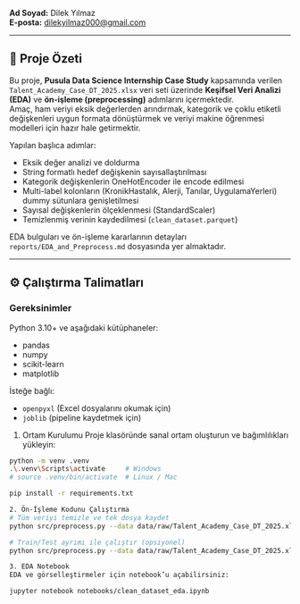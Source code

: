 **Ad Soyad:** Dilek Yılmaz  
**E-posta:** dilekyilmaz000@gmail.com  

---

## 📌 Proje Özeti
Bu proje, **Pusula Data Science Internship Case Study** kapsamında verilen `Talent_Academy_Case_DT_2025.xlsx` veri seti üzerinde **Keşifsel Veri Analizi (EDA)** ve **ön-işleme (preprocessing)** adımlarını içermektedir.  
Amaç, ham veriyi eksik değerlerden arındırmak, kategorik ve çoklu etiketli değişkenleri uygun formata dönüştürmek ve veriyi makine öğrenmesi modelleri için hazır hale getirmektir.  

Yapılan başlıca adımlar:
- Eksik değer analizi ve doldurma
- String formatlı hedef değişkenin sayısallaştırılması
- Kategorik değişkenlerin OneHotEncoder ile encode edilmesi
- Multi-label kolonların (KronikHastalık, Alerji, Tanılar, UygulamaYerleri) dummy sütunlara genişletilmesi
- Sayısal değişkenlerin ölçeklenmesi (StandardScaler)
- Temizlenmiş verinin kaydedilmesi (`clean_dataset.parquet`)

EDA bulguları ve ön-işleme kararlarının detayları `reports/EDA_and_Preprocess.md` dosyasında yer almaktadır.

---

## ⚙️ Çalıştırma Talimatları

### Gereksinimler
Python 3.10+ ve aşağıdaki kütüphaneler:
- pandas  
- numpy  
- scikit-learn  
- matplotlib  

İsteğe bağlı:  
- `openpyxl` (Excel dosyalarını okumak için)  
- `joblib` (pipeline kaydetmek için)  

1. Ortam Kurulumu
Proje klasöründe sanal ortam oluşturun ve bağımlılıkları yükleyin:

```bash
python -m venv .venv
.\.venv\Scripts\activate     # Windows
# source .venv/bin/activate  # Linux / Mac

pip install -r requirements.txt

2. Ön-İşleme Kodunu Çalıştırma
# Tüm veriyi temizle ve tek dosya kaydet
python src/preprocess.py --data data/raw/Talent_Academy_Case_DT_2025.xlsx --out artifacts/clean_dataset.parquet

# Train/Test ayrımı ile çalıştır (opsiyonel)
python src/preprocess.py --data data/raw/Talent_Academy_Case_DT_2025.xlsx --train-test

3. EDA Notebook
EDA ve görselleştirmeler için notebook’u açabilirsiniz:

jupyter notebook notebooks/clean_dataset_eda.ipynb
